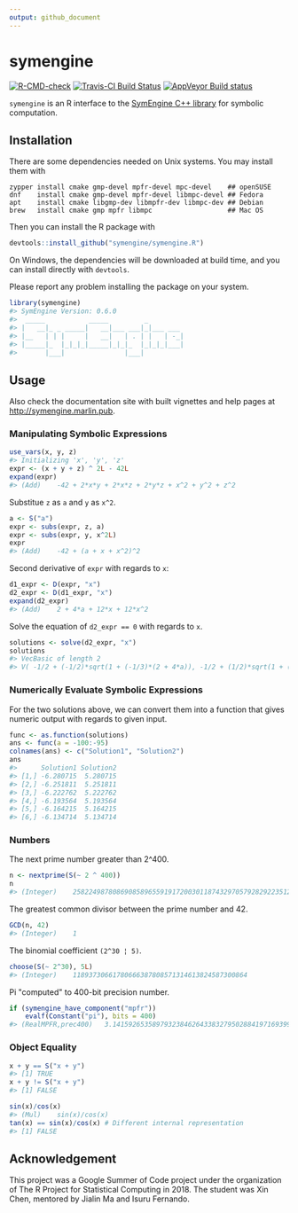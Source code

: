 ```yaml
---
output: github_document
---
```


<!-- README.md is generated from README.Rmd. Please edit that file -->



# symengine

<!-- badges: start -->
[![R-CMD-check](https://github.com/symengine/symengine.R/workflows/R-CMD-check/badge.svg)](https://github.com/symengine/symengine.R/actions)
[![Travis-CI Build Status](https://travis-ci.org/symengine/symengine.R.svg?branch=master)](https://travis-ci.org/symengine/symengine.R)
[![AppVeyor Build status](https://ci.appveyor.com/api/projects/status/rr0tdh8ykvs04qg2?svg=true)](https://ci.appveyor.com/project/symengine/symengine-r)
<!-- badges: end -->

`symengine` is an R interface to the [SymEngine C++ library](https://github.com/symengine/symengine)
for symbolic computation.

## Installation

There are some dependencies needed on Unix systems. You may install them with

```
zypper install cmake gmp-devel mpfr-devel mpc-devel    ## openSUSE
dnf    install cmake gmp-devel mpfr-devel libmpc-devel ## Fedora
apt    install cmake libgmp-dev libmpfr-dev libmpc-dev ## Debian
brew   install cmake gmp mpfr libmpc                   ## Mac OS
```

Then you can install the R package with


```r
devtools::install_github("symengine/symengine.R")
```

On Windows, the dependencies will be downloaded at build time, and you can install
directly with `devtools`.

Please report any problem installing the package on your system.


```r
library(symengine)
#> SymEngine Version: 0.6.0
#>  _____           _____         _         
#> |   __|_ _ _____|   __|___ ___|_|___ ___ 
#> |__   | | |     |   __|   | . | |   | -_|
#> |_____|_  |_|_|_|_____|_|_|_  |_|_|_|___|
#>       |___|               |___|
```

## Usage

Also check the documentation site with built vignettes and help pages at
http://symengine.marlin.pub.

### Manipulating Symbolic Expressions


```r
use_vars(x, y, z)
#> Initializing 'x', 'y', 'z'
expr <- (x + y + z) ^ 2L - 42L
expand(expr)
#> (Add)	-42 + 2*x*y + 2*x*z + 2*y*z + x^2 + y^2 + z^2
```

Substitue `z` as `a` and `y` as `x^2`.


```r
a <- S("a")
expr <- subs(expr, z, a)
expr <- subs(expr, y, x^2L)
expr
#> (Add)	-42 + (a + x + x^2)^2
```

Second derivative of `expr` with regards to `x`:


```r
d1_expr <- D(expr, "x")
d2_expr <- D(d1_expr, "x")
expand(d2_expr)
#> (Add)	2 + 4*a + 12*x + 12*x^2
```

Solve the equation of `d2_expr == 0` with regards to `x`.


```r
solutions <- solve(d2_expr, "x")
solutions
#> VecBasic of length 2
#> V( -1/2 + (-1/2)*sqrt(1 + (-1/3)*(2 + 4*a)), -1/2 + (1/2)*sqrt(1 + (-1/3)*(2 + 4*a)) )
```

### Numerically Evaluate Symbolic Expressions

For the two solutions above, we can convert them into a function that gives numeric
output with regards to given input.


```r
func <- as.function(solutions)
ans <- func(a = -100:-95)
colnames(ans) <- c("Solution1", "Solution2")
ans
#>      Solution1 Solution2
#> [1,] -6.280715  5.280715
#> [2,] -6.251811  5.251811
#> [3,] -6.222762  5.222762
#> [4,] -6.193564  5.193564
#> [5,] -6.164215  5.164215
#> [6,] -6.134714  5.134714
```


### Numbers

The next prime number greater than 2^400.


```r
n <- nextprime(S(~ 2 ^ 400))
n
#> (Integer)	2582249878086908589655919172003011874329705792829223512830659356540647622016841194629645353280137831435903171972747493557
```

The greatest common divisor between the prime number and 42.


```r
GCD(n, 42)
#> (Integer)	1
```

The binomial coefficient `(2^30 ¦ 5)`.


```r
choose(S(~ 2^30), 5L)
#> (Integer)	11893730661780666387808571314613824587300864
```

Pi "computed" to 400-bit precision number.


```r
if (symengine_have_component("mpfr"))
    evalf(Constant("pi"), bits = 400)
#> (RealMPFR,prec400)	3.1415926535897932384626433832795028841971693993751058209749445923078164062862089986280348253421170679821480865132823066
```

### Object Equality


```r
x + y == S("x + y")
#> [1] TRUE
x + y != S("x + y")
#> [1] FALSE
```


```r
sin(x)/cos(x)
#> (Mul)	sin(x)/cos(x)
tan(x) == sin(x)/cos(x) # Different internal representation
#> [1] FALSE
```

## Acknowledgement

This project was a Google Summer of Code project under the organization
of The R Project for Statistical Computing in 2018.
The student was Xin Chen, mentored by Jialin Ma and Isuru Fernando.
